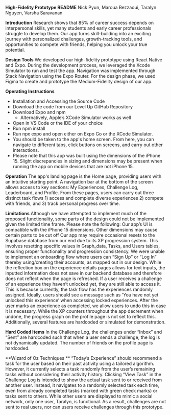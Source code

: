 **High-Fidelity Prototype README**
Nick Pyun, Maroua Bezzaoui, Taralyn Nguyen, Varsha Saravanan


**Introduction**
Research shows that 85% of career success depends on interpersonal skills, yet many students and early career professionals struggle to develop them. Our app turns skill-building into an exciting journey with personalized challenges, growth-tracking tools, and opportunities to compete with friends, helping you unlock your true potential. 

**Design Tools**
We developed our high-fidelity prototype using React Native and Expo. During the development process, we leveraged the Xcode Simulator to run and test the app. Navigation was implemented through Stack Navigation using the Expo Router. For the design phase, we used Figma to create and prototype the Medium-Fidelity design of our app.

**Operating Instructions**
- Installation and Accessing the Source Code
- Download the code from our Level Up GitHub Repository
- Download Expo and npm
  - Alternatively, Apple’s XCode Simulator works as well
- Open in VS Code or the IDE of your choice
- Run npm install
- Run npx expo and open either on Expo Go or the XCode Simulator.
- You should be taken to the app's home screen. From here, you can navigate to different tabs, click buttons on screens, and carry out other interactions. 
- Please note that this app was built using the dimensions of the iPhone 15. Slight discrepancies in sizing and dimensions may be present when running the app on mobile devices that are not iPhone 15.

**Operation**
The app's landing page is the Home page, providing users with an intuitive starting point. A navigation bar at the bottom of the screen allows access to key sections: My Experiences, Challenge Log, Leaderboard, and Profile. From these pages, users can carry out three distinct task flows 1) access and complete diverse experiences 2) compete with friends, and 3) track personal progress over time.

**Limitations**
Although we have attempted to implement much of the proposed functionality, some parts of the design could not be implemented given the limited time frame. Please note the following:
Our app’s UI is compatible with the iPhone 15 dimensions. Other dimensions may cause certain parts to be cut off
Our app may require occasional resets to the Supabase database from our end due to its XP progression system. This involves resetting specific values in Graph_data, Tasks, and Users tables, ensuring proper functionality and progression consistency.
We were unable to implement an onboarding flow where users can “Sign Up” or “Log In” thereby using/creating their accounts, as mapped out in our design.
While the reflection box on the experience details pages allows for text inputs, the inputted information does not save in our backend database and therefore does not reflect when the page is refreshed. 
If a user receives a challenge of an experience they haven’t unlocked yet, they are still able to access it. This is because currently, the task flow has the experiences randomly assigned. Ideally, users should see a message such as 'You have not yet unlocked this experience’ when accessing locked experiences.
After the user marks an experience as completed, we allow users to undo this in case it is necessary. While the XP counters throughout the app decrement when undone, the progress graph on the profile page is not set to reflect this.
Additionally, several features are hardcoded or simulated for demonstration. 

**Hard Coded Items**
In the Challenge Log, the challenges under “Inbox” and “Sent” are hardcoded such that when a user sends a challenge, the log is not dynamically updated.
The number of friends on the profile page is hardcoded.


**Wizard of Oz Techniques **
“Today’s Experience” should recommend a task for the user based on their past activity using a tailored algorithm. However, it currently selects a task randomly from the user’s remaining tasks without considering their activity history.
Clicking “View Task” in the Challenge Log is intended to show the actual task sent to or received from another user. Instead, it navigates to a randomly selected task each time, even from already completed tasks (marked with green check marks) or tasks sent to others.
While other users are displayed to mimic a social network, only one user, Taralyn, is functional. As a result, challenges are not sent to real users, nor can users receive challenges through this prototype.

